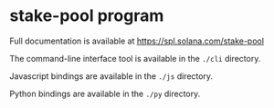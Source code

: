 # stake-pool program

Full documentation is available at https://spl.solana.com/stake-pool

The command-line interface tool is available in the `./cli` directory.

Javascript bindings are available in the `./js` directory.

Python bindings are available in the `./py` directory.
